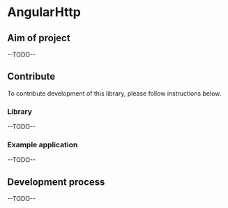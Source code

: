 # AngularHttp

## Aim of project

--TODO--

## Contribute

To contribute development of this library, please follow instructions below.

### Library

--TODO--

### Example application

--TODO--

## Development process

--TODO--
